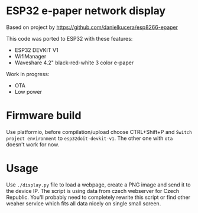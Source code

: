 # ESP32 e-paper network display

Based on project by https://github.com/danielkucera/esp8266-epaper

This code was ported to ESP32 with these features:

- ESP32 DEVKIT V1
- WifiManager
- Waveshare 4.2" black-red-white 3 color e-paper

Work in progress:
- OTA
- Low power


# Firmware build

Use platformio, before compilation/upload choose CTRL+Shift+P and `Switch project environment` to `esp32doit-devkit-v1`. The other one with `ota` doesn't work for now.

# Usage

Use `./display.py` file to load a webpage, create a PNG image and send it to the device IP.
The script is using data from czech webserver for Czech Republic. You'll probably need to completely
rewrite this script or find other weaher service which fits all data nicely on single small screen.